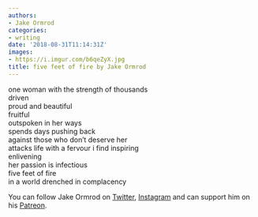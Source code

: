 ```yaml
---
authors:
- Jake Ormrod
categories:
- writing
date: '2018-08-31T11:14:31Z'
images:
- https://i.imgur.com/b6qeZyX.jpg
title: five feet of fire by Jake Ormrod
---
```

one woman with the strength of thousands<br>
driven<br>
proud and beautiful<br>
fruitful<br>
outspoken in her ways<br>
spends days pushing back<br>
against those who don’t deserve her<br>
attacks life with a fervour i find inspiring<br>
enlivening<br>
her passion is infectious<br>
five feet of fire<br>
in a world drenched in complacency<br>

You can follow Jake Ormrod on [Twitter](https://twitter.com/Jake_Ormrod ""), [Instagram](https://www.instagram.com/generationzer0mag/ "") and can support him on his [Patreon](https://www.patreon.com/JakeOrmrod "").